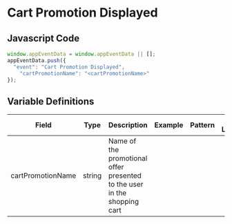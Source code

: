 # Cart Promotion Displayed

### 

## Javascript Code
```js
window.appEventData = window.appEventData || [];
appEventData.push({
  "event": "Cart Promotion Displayed",
    "cartPromotionName": "<cartPromotionName>"
});
```

## Variable Definitions

|Field|Type|Description|Example|Pattern|Min Length|Max Length|Minimum|Maximum|Multiple Of|
| --- | --- | --- | --- | --- | --- | --- | --- | --- | --- |
|cartPromotionName|string|Name of the promotional offer presented to the user in the shopping cart||||||||
